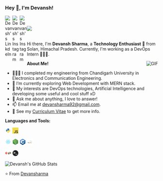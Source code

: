 <h3 title="hehehe"> Hey 👋, I'm Devansh!</h3>

<a href="https://www.linkedin.com/in/devaansharma/">
  <img align="left" alt="Devansh's LinkdeIn" width="24px" src="https://cdn.jsdelivr.net/npm/simple-icons@v3/icons/linkedin.svg" />
</a>
<a href="https://www.instagram.com/devansharma92/">
  <img align="left" alt="Devansh's Instagram" width="24px" src="https://cdn.jsdelivr.net/npm/simple-icons@v3/icons/instagram.svg" />
</a>
<a href="https://www.facebook.com/devansh.sharma.12720/">
  <img align="left" alt="Devansh's Instagram" width="24px" src="https://cdn.jsdelivr.net/npm/simple-icons@v3/icons/facebook.svg" />
</a>
<br>
<br>
<img src="https://komarev.com/ghpvc/?username=Devansharma&color=blueviolet">
<br />
<br />

Hi there, I'm **Devansh Sharma**, a **Technology Enthusiast** 🚀 from Solan, Himachal Pradesh.
Currently, I'm working as a DevOps Intern 👨🏽‍💼.

  <img align="right" alt="GIF" src="https://i.pinimg.com/originals/e4/26/70/e426702edf874b181aced1e2fa5c6cde.gif" />

**About Me!**

- 👨🏽‍💻 I completed my engineering from Chandigarh University in Electronics and Communication Engineering.
- 🌱 I’m currently exploring Web Development with MERN stack. 
- 🤔 My interests are DevOps technologies, Artificial Intelligence and developing some useful and cool stuff xD
- 💬 Ask me about anything, I love to answer!
- 📫 Email me at [devansharma92@gmail.com](mailto:devansharma92@gmail.com).
- 📝 See my [Curriculum Vitae](https://drive.google.com/file/d/1ogmsXwgDIbj6d_vlgKTNkFxHo6uE9yat/view) to get more info.


**Languages and Tools:**  


<code><img height="20" src="https://raw.githubusercontent.com/github/explore/80688e429a7d4ef2fca1e82350fe8e3517d3494d/topics/python/python.png"></code>
<code><img height="20" src="https://raw.githubusercontent.com/github/explore/80688e429a7d4ef2fca1e82350fe8e3517d3494d/topics/javascript/javascript.png"></code>

<code><img height="20" src="https://raw.githubusercontent.com/github/explore/80688e429a7d4ef2fca1e82350fe8e3517d3494d/topics/react/react.png"></code>
<code><img height="20" src="https://raw.githubusercontent.com/github/explore/80688e429a7d4ef2fca1e82350fe8e3517d3494d/topics/nodejs/nodejs.png"></code>
<code><img height="20" src="https://raw.githubusercontent.com/github/explore/80688e429a7d4ef2fca1e82350fe8e3517d3494d/topics/cpp/cpp.png"></code>
<code><img height="20" src="https://raw.githubusercontent.com/github/explore/80688e429a7d4ef2fca1e82350fe8e3517d3494d/topics/mysql/mysql.png"></code>

<code><img height="20" src="https://raw.githubusercontent.com/github/explore/80688e429a7d4ef2fca1e82350fe8e3517d3494d/topics/git/git.png"></code>
<code><img height="20" src="https://raw.githubusercontent.com/github/explore/80688e429a7d4ef2fca1e82350fe8e3517d3494d/topics/terminal/terminal.png"></code>

<img src="https://github-readme-stats.vercel.app/api?username=Devansharma&show_icons=true&hide_border=true&count_private=true&theme=shades-of-purple&icon_color=fad000" alt="Devansh's GitHub Stats">

⭐️ From [Devansharma](https://github.com/Devansharma)
